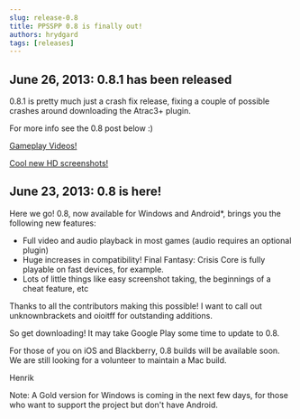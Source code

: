 ```yaml
---
slug: release-0.8
title: PPSSPP 0.8 is finally out!
authors: hrydgard
tags: [releases]
---
```


## June 26, 2013: 0.8.1 has been released

0.8.1 is pretty much just a crash fix release, fixing a couple of possible crashes around downloading the Atrac3+ plugin.

For more info see the 0.8 post below :)

[Gameplay Videos!](https://forums.ppsspp.org/showthread.php?tid=574)

[Cool new HD screenshots!](/media)

## June 23, 2013: 0.8 is here!

Here we go! 0.8, now available for Windows and Android*, brings you the following new features:

* Full video and audio playback in most games (audio requires an optional plugin)
* Huge increases in compatibility! Final Fantasy: Crisis Core is fully playable on fast devices, for example.
* Lots of little things like easy screenshot taking, the beginnings of a cheat feature, etc

Thanks to all the contributors making this possible! I want to call out unknownbrackets and oioitff for outstanding additions.

So get downloading! It may take Google Play some time to update to 0.8.

For those of you on iOS and Blackberry, 0.8 builds will be available soon. We are still looking for a volunteer to maintain a Mac build.

Henrik

Note: A Gold version for Windows is coming in the next few days, for those who want to support the project but don't have Android.
